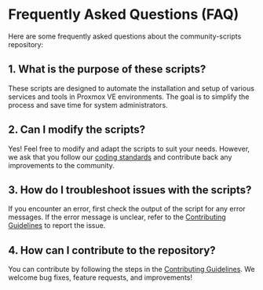 # Frequently Asked Questions (FAQ)

Here are some frequently asked questions about the community-scripts repository:

## 1. What is the purpose of these scripts?
These scripts are designed to automate the installation and setup of various services and tools in Proxmox VE environments. The goal is to simplify the process and save time for system administrators.

## 2. Can I modify the scripts?
Yes! Feel free to modify and adapt the scripts to suit your needs. However, we ask that you follow our [coding standards](docs/coding-standards.md) and contribute back any improvements to the community.

## 3. How do I troubleshoot issues with the scripts?
If you encounter an error, first check the output of the script for any error messages. If the error message is unclear, refer to the [Contributing Guidelines](docs/contributing.md) to report the issue.

## 4. How can I contribute to the repository?
You can contribute by following the steps in the [Contributing Guidelines](docs/contributing.md). We welcome bug fixes, feature requests, and improvements!
